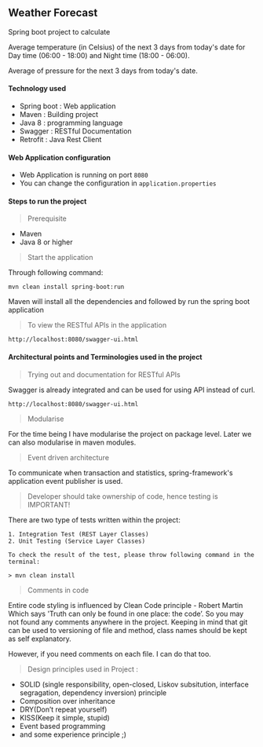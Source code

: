 ## Weather Forecast
Spring boot project to calculate

Average temperature (in Celsius) of the next 3 days from today's date for Day time (06:00 - 18:00) and Night time (18:00 - 06:00).

Average of pressure for the next 3 days from today's date.

#### Technology used
- Spring boot : Web application 
- Maven : Building project
- Java 8 : programming language 
- Swagger : RESTful Documentation
- Retrofit : Java Rest Client

#### Web Application configuration 
- Web Application is running on port `8080`
- You can change the configuration in `application.properties`
 
#### Steps to run the project

> Prerequisite
- Maven 
- Java 8 or higher 

> Start the application

Through following command:

    mvn clean install spring-boot:run 
    
Maven will install all the dependencies and followed by run the spring boot application

    
> To view the RESTful APIs in the application

    http://localhost:8080/swagger-ui.html
    
    
#### Architectural points and Terminologies used in the project

> Trying out and documentation for RESTful APIs

Swagger is already integrated and can be used for using API instead of curl. 

    http://localhost:8080/swagger-ui.html


> Modularise

For the time being I have modularise the project on package level.
Later we can also modularise in maven modules.    
    
> Event driven architecture

To communicate when transaction and statistics, spring-framework's application event publisher is used.

> Developer should take ownership of code, hence testing is IMPORTANT!

There are two type of tests written within the project:
    
    1. Integration Test (REST Layer Classes)
    2. Unit Testing (Service Layer Classes)
    
    To check the result of the test, please throw following command in the terminal:
    
    > mvn clean install

> Comments in code 

Entire code styling is influenced by Clean Code principle - Robert Martin
Which says
'Truth can only be found in one place: the code’.
So you may not found any comments anywhere in the project.
Keeping in mind that git can be used to versioning of file and method, class names should be kept as self explanatory.

However, if you need comments on each file. I can do that too.

> Design principles used in Project :

- SOLID (single responsibility, open-closed, Liskov subsitution, interface segragation, dependency inversion) principle
- Composition over inheritance
- DRY(Don’t repeat yourself)
- KISS(Keep it simple, stupid)
- Event based programming
- and some experience principle ;)   
